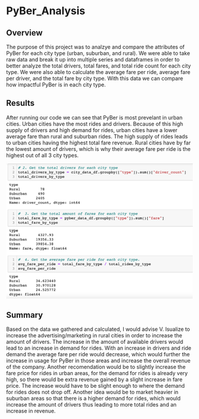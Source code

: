 # PyBer_Analysis
## Overview

The purpose of this project was to analzye and compare the attributes of PyBer for each city type (urban, suburban, and rural).  We were able to take raw data and break it up into multiple series and dataframes in order to better analyze the total drivers, total fares, and total ride count for each city type.  We were also able to calculate the average fare per ride, average fare per driver, and the total fare by city type.  With this data we can compare how impactful PyBer is in each city type.

## Results

After running our code we can see that PyBer is most prevelant in urban cities.  Urban cities have the most rides and drivers.  Because of this high supply of drivers and high demand for rides, urban cities have a lower average fare than rural and suburban rides.  The high supply of rides leads to urban cities having the highest total fare revenue.  Rural cities have by far the lowest amount of drivers, which is why their average fare per ride is the highest out of all 3 city types. 

![Screen Shot 2022-04-22 at 8.01.01 PM.png](https://github.com/bwheeler98/PyBer_Analysis/blob/2d1bfed7e4e2d297e40d546210add34e1f79b0de/PyBer_Analysis/Resources/Screen%20Shot%202022-04-22%20at%208.01.01%20PM.png)

## Summary

Based on the data we gathered and calculated, I would advise V. Isualize to increase the advertising/marketing in rural cities in order to increase the amount of drivers.  The increase in the amount of available drivers would lead to an increase in demand for rides.  With an increase in drivers and ride demand the average fare per ride would decrease, which would further the increase in usage for PyBer in those areas and increase the overall revenue of the company.  Another recomendation would be to slightly increase the fare price for rides in urban areas, for the demand for rides is already very high, so there would be extra revenue gained by a slight increase in fare price.  The increase would have to be slight enough to where the demand for rides does not drop off.  Another idea would be to market heavier in suburban areas so that there is a higher demand for rides, which would increase the amount of drivers thus leading to more total rides and an increase in revenue.  
